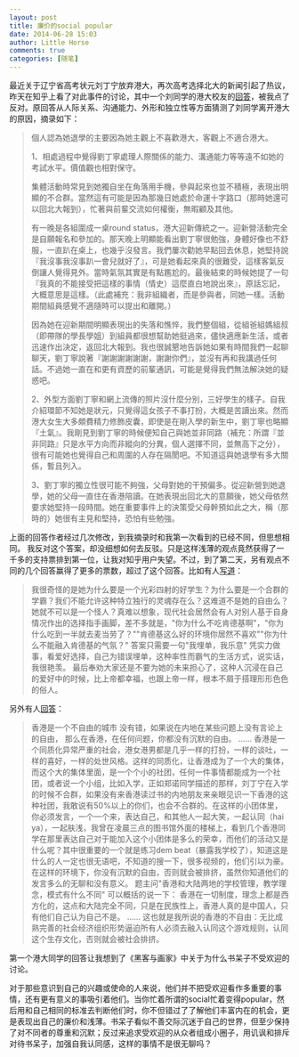 ```yaml
---
layout: post
title: 廉价的social popular
date: 2014-06-28 15:03
author: Little Horse
comments: true
categories: [随笔]
---
```

最近关于辽宁省高考状元刘丁宁放弃港大，再次高考选择北大的新闻引起了热议，昨天在知乎上看了对此事件的讨论，其中一个刘同学的港大校友的<a href="http://www.zhihu.com/question/24257406/answer/27235904">回答</a>，被我点了反对。原回答从人际关系、沟通能力、外形和独立性等方面猜测了刘同学离开港大的原因，摘录如下：
<blockquote>個人認為她退學的主要因為她主觀上不喜歡港大，客觀上不適合港大。

1、相處過程中覺得劉丁寧處理人際關係的能力、溝通能力等等遠不如她的考試水平。價值觀也相對保守。

集體活動時常見到她獨自坐在角落用手機，參與起來也並不積極，表現出明顯的不合群。當然這有可能是因為那幾日她處於命運十字路口（那時她還可以回北大報到），忙著與前輩交流如何權衡，無暇顧及其他。

有一晚是各組圍成一桌round status，港大迎新傳統之一。迎新營活動完全是自願報名和參加的。那天晚上明顯能看出劉丁寧很勉強，身體好像也不舒服，一直趴在桌上，也幾乎沒發言。我們屢次勸她早點回去休息，她堅持說『我沒事我沒事趴一會兒就好了』，可是她看起來真的很難受，這樣客氣反倒讓人覺得見外。當時氣氛其實是有點尷尬的。最後結束的時候她提了一句『我真的不能接受把這樣的事情（情史）這麼直白地說出來』，原話忘記，大概意思是這樣。（此處補充：我非組織者，而是參與者，同她一樣。活動期間組員感覺不適隨時可以提出和離開。）

因為她在迎新期間明顯表現出的失落和憔悴，我們整個組，從組爸組媽組叔（即帶隊的學長學姐）到組員都很想幫助她挺過來，儘快適應新生活，或者迅速作出決定，返回北大報到。我也很誠懇地告訴她如果有時間我們一起聊聊天，劉丁寧說著『謝謝謝謝謝謝，謝謝你們』，並沒有再和我講過任何話。不過她一直在和更有資歷的前輩通訊，可能是覺得我們無法解決她的疑惑吧。

2、外型方面劉丁寧和網上流傳的照片沒什麼分別，三好學生的樣子。自我介紹環節不知她是狀元，只覺得這女孩子不事打扮，大概是苦讀出來。然而港大女生大多頗費精力修飾皮囊，即使是在剛入學的新生中，劉丁寧也略顯『土氣』。我剛見到劉丁寧的時候便知自己與她並非同路（補充：所謂『並非同路』只是水平方向而非縱向的分異，個人選擇不同，並無高下之分），很有可能她也覺得自己和周圍的人存在隔閡吧。不知道這與她退學有多大關係，暫且列入。

3、劉丁寧的獨立性很可能不夠強，父母對她的干預偏多。從迎新營到她退學，她的父母一直住在香港陪讀。在她表現出回北大的意願後，她父母依然要求她堅持一段時間。她在重要事件上的決策受父母幹預如此之大，稱（那時的）她很有主見和堅持，恐怕有些勉強。</blockquote>
上面的回答作者经过几次修改，到我摘录时和我第一次看到的已经不同，但思想相同。
我反对这个答案，却没细想如何去反驳。只是这样浅薄的观点竟然获得了一千多的支持票排到第一位，让我对知乎用户失望。不过，到了第二天，另有观点不同的几个回答赢得了更多的票数，超过了这个回答。比如有人<a href="http://www.zhihu.com/question/24257406/answer/27221203">写道</a>：
<blockquote>我很奇怪的是她为什么要是一个光彩四射的好学生？为什么要是一个合群的学霸？我们不能允许这种特立独行的灵魂存在么？这难道不是她的自由么？她就不可以是一个怪人？真难以想象，现代社会居然会有人对别人基于自身情况作出的选择指手画脚，差不多就是，"你为什么不吃肯德基啊"，"你为什么吃到一半就去麦当劳了？""肯德基这么好的环境你居然不喜欢""你为什么不能融入肯德基的气氛？"
答案只需要一句"我埋单，我乐意"
凭实力做事，看爱好选择，自己为错误埋单，这种率性而霸气的生活方式，说实话，我很艳羡。
最后奉劝大家还是不要为她的未来担心了，这种人沉浸在自己的爱好中的时候，比上帝都幸福，也跟上帝一样，根本不屑于搭理形形色色的俗人。</blockquote>
另外有人<a href="http://www.zhihu.com/question/24257406/answer/27258452">回答</a>：
<blockquote>香港是一个不自由的城市
没有错，如果说在内地在某些问题上没有言论上的自由，
那么在香港，在任何问题，你都没有沉默的自由。
……
香港是一个同质化异常严重的社会，港女港男都是几乎一样的打扮，一样的谈吐，一样的喜好，一样的处世风格。这样的同质化，让香港成为了一个大的集体，而这个大的集体里面，是一个个小的社团，任何一件事情都能成为一个社团，或者说一个小组，比如入学，正如郑诺同学描述的那样，刘丁宁在入学的时候不合群，如果没有来香港读过书的内地朋友来亲眼见识一下香港的这种社团，我敢说有50%以上的你们，也会不合群的。在这样的小团体里，你必须发言，一个一个来，表达自己，和其他人一起大笑，一起认同（hai ya），一起肤浅，我曾在凌晨三点的图书馆外面的楼梯上，看到几个香港同学在那里表达自己对于能加入这个小团体是多么的荣幸，而他们的活动又是什么呢？其中很重要的一个就是练习dem beat（暴露我学校了），知道这是什么的人一定也很无语吧，不知道的搜一下，很多视频的，他们引以为豪。在这样的环境下，你没有沉默的自由，否则就会被排挤，虽然你知道他们的发言多么的无聊和没有意义。
题主问"香港和大陆两地的学校管理，教学理念，模式有什么不同"
可以概括的说一下：
香港在一切制度，理念上都是西方化的，这点和大陆完全不同，只是在民族性上，香港人真的是中国人，只有他们自己认为自己不是。
……
这也就是我所说的香港的不自由：无比成熟完善的社会经济组织形势逼迫所有人必须去融入认同这个游戏规则，认同这个生存文化，否则就会被社会排挤。</blockquote>
第一个港大同学的回答让我想到了《黑客与画家》中关于为什么书呆子不受欢迎的讨论。

对于那些意识到自己的兴趣或使命的人来说，他们并不把受欢迎看作多重要的事情，还有更有意义的事吸引着他们。当你忙着所谓的social忙着变得popular，然后用和自己相同的标准去判断他们时，你不但错过了了解他们丰富内在的机会，更是表现出自己的廉价和浅薄。书呆子看似不善交际沉迷于自己的世界，但至少保持了对不同者的尊重和沉默；反过来追求受欢迎的从众者组成小圈子，用讥讽和排斥对待书呆子，加强自我认同感，这样的事情不是很无聊吗？
